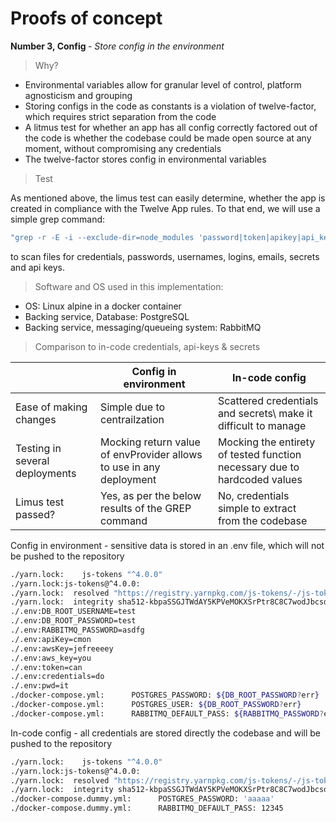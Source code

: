 # Proofs of concept

<p><b>Number 3, Config </b>- <em>Store config in the environment</em> <p>

> Why?

- Environmental variables allow for granular level of control, platform agnosticism and grouping
- Storing configs in the code as constants is a violation of twelve-factor, which requires strict separation from the code
- A litmus test for whether an app has all config correctly factored out of the code is whether the codebase could be made open source at any moment, without compromising any credentials
- The twelve-factor stores config in environmental variables

> Test

As mentioned above, the limus test can easily determine, whether the app is created in compliance with the Twelve App rules.
To that end, we will use a simple grep command:
```bash
"grep -r -E -i --exclude-dir=node_modules 'password|token|apikey|api_key|aws_key|awskey|credentials|pwd|email|e-mail|login|username' ."
```
to scan files for credentials, passwords, usernames, logins, emails, secrets and api keys.

> Software and OS used in this implementation:
- OS: Linux alpine in a docker container
- Backing service, Database: PostgreSQL
- Backing service, messaging/queueing system: RabbitMQ
    
> Comparison to in-code credentials, api-keys & secrets

|  | Config in environment      | In-code config |
| ----------- | ----------- | ----------- |
| Ease of making changes      |Simple due to centrailzation        | Scattered credentials and secrets\\ make it difficult to manage |
| Testing in several deployments   | Mocking return value of envProvider allows to use in any deployment        | Mocking the entirety of tested function necessary due to hardcoded values |
| Limus test passed? | Yes, as per the below results of the GREP command | No, credentials simple to extract from the codebase  |

<p>Config in environment - sensitive data is stored in an .env file, which will not be pushed to the repository</p>

```bash
./yarn.lock:    js-tokens "^4.0.0"
./yarn.lock:js-tokens@^4.0.0:
./yarn.lock:  resolved "https://registry.yarnpkg.com/js-tokens/-/js-tokens-4.0.0.tgz#19203fb59991df98e3a287050d4647cdeaf32499"
./yarn.lock:  integrity sha512-kbpaSSGJTWdAY5KPVeMOKXSrPtr8C8C7wodJbcsd51jRnmD+GZu8Y0VoU6Dm5Z4vWr0Ig/1NKuWRKf7j5aaYSg==
./.env:DB_ROOT_USERNAME=test
./.env:DB_ROOT_PASSWORD=test
./.env:RABBITMQ_PASSWORD=asdfg
./.env:apiKey=cmon
./.env:awsKey=jefreeeey
./.env:aws_key=you
./.env:token=can
./.env:credentials=do
./.env:pwd=it
./docker-compose.yml:      POSTGRES_PASSWORD: ${DB_ROOT_PASSWORD?err}
./docker-compose.yml:      POSTGRES_USER: ${DB_ROOT_PASSWORD?err}
./docker-compose.yml:      RABBITMQ_DEFAULT_PASS: ${RABBITMQ_PASSWORD?err}
```

<p>In-code config - all credentials are stored directly the codebase and will be pushed to the repository</p>

```bash
./yarn.lock:    js-tokens "^4.0.0"
./yarn.lock:js-tokens@^4.0.0:
./yarn.lock:  resolved "https://registry.yarnpkg.com/js-tokens/-/js-tokens-4.0.0.tgz#19203fb59991df98e3a287050d4647cdeaf32499"
./yarn.lock:  integrity sha512-kbpaSSGJTWdAY5KPVeMOKXSrPtr8C8C7wodJbcsd51jRnmD+GZu8Y0VoU6Dm5Z4vWr0Ig/1NKuWRKf7j5aaYSg==
./docker-compose.dummy.yml:      POSTGRES_PASSWORD: 'aaaaa'
./docker-compose.dummy.yml:      RABBITMQ_DEFAULT_PASS: 12345
```
